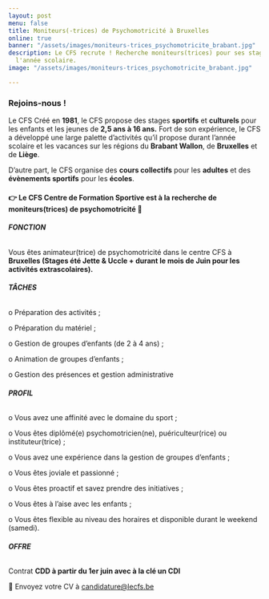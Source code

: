 ```yaml
---
layout: post
menu: false
title: Moniteurs(-trices) de Psychomotricité à Bruxelles
online: true
banner: "/assets/images/moniteurs-trices_psychomotricite_brabant.jpg"
description: Le CFS recrute ! Recherche moniteurs(trices) pour ses stages et durant
  l'année scolaire.
image: "/assets/images/moniteurs-trices_psychomotricite_brabant.jpg"

---
```

### Rejoins-nous !

Le CFS Créé en **1981**, le CFS propose des stages **sportifs** et **culturels** pour les enfants et les jeunes de **2,5 ans à 16 ans.** Fort de son expérience, le CFS a développé une large palette d’activités qu’il propose durant l’année scolaire et les vacances sur les régions du **Brabant Wallon**, de **Bruxelles** et de **Liège**.

D’autre part, le CFS organise des **cours collectifs** pour les **adultes** et des **évènements sportifs** pour les **écoles**.

#### 👉 Le CFS Centre de Formation Sportive est à la recherche de **moniteurs(trices) de psychomotricité** 👶

###### **FONCTION**

Vous êtes animateur(trice) de psychomotricité dans le centre CFS à **Bruxelles (Stages été Jette & Uccle + durant le mois de Juin pour les activités extrascolaires).**

###### **TÂCHES**

o Préparation des activités ;

o Préparation du matériel ;

o Gestion de groupes d’enfants (de 2 à 4 ans) ;

o Animation de groupes d’enfants ;

o Gestion des présences et gestion administrative

###### **PROFIL**

o Vous avez une affinité avec le domaine du sport ;

o Vous êtes diplômé(e) psychomotricien(ne), puériculteur(rice) ou instituteur(trice) ;

o Vous avez une expérience dans la gestion de groupes d’enfants ;

o Vous êtes joviale et passionné ;

o Vous êtes proactif et savez prendre des initiatives ;

o Vous êtes à l’aise avec les enfants ;

o Vous êtes flexible au niveau des horaires et disponible durant le weekend (samedi).

###### **OFFRE**

Contrat **CDD à partir du 1er juin avec à la clé un CDI**

📩 Envoyez votre CV à candidature@lecfs.be